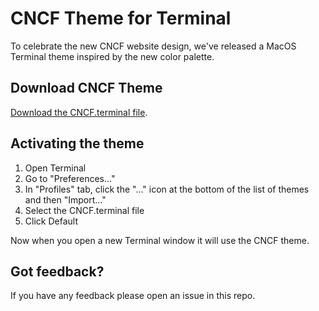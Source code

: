 # CNCF Theme for Terminal

To celebrate the new CNCF website design, we've released a MacOS Terminal theme inspired by the new color palette.

## Download CNCF Theme

[Download the CNCF.terminal file](https://raw.github.com/cncf/cncf.io/main/web/wp-content/themes/cncf-twenty-two/source/terminal/CNCF.terminal.zip).

## Activating the theme

1. Open Terminal
2. Go to "Preferences..."
2. In "Profiles" tab, click the "..." icon at the bottom of the list of themes and then "Import..."
4. Select the CNCF.terminal file
5. Click Default

Now when you open a new Terminal window it will use the CNCF theme.

## Got feedback?

If you have any feedback please open an issue in this repo.
